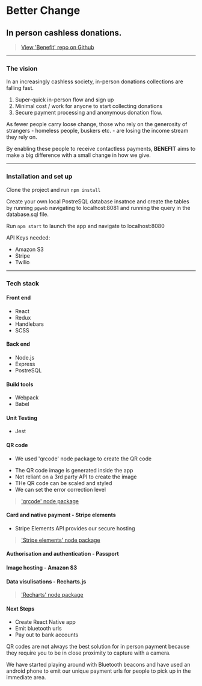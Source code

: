 # Better Change
## In person cashless donations.

> [View 'Benefit' repo on Github](https://github.com/Benefit-ConstructorLabs/benefit)

--- 

### The vision
In an increasingly cashless society, in-person donations collections are falling fast.

1. Super-quick in-person flow and sign up
2. Minimal cost / work for anyone to start collecting donations
3. Secure payment processing and anonymous donation flow.

As fewer people carry loose change, those who rely on the generosity of strangers - homeless people, buskers etc. - are losing the income stream they rely on.

By enabling these people to receive contactless payments, **BENEFIT** aims to make a big difference with a small change in how we give.

---

### Installation and set up
Clone the project and run `npm install`

Create your own local PostreSQL database insatnce and create the tables by running `pgweb` navigating to localhost:8081 and running the query in the database.sql file.

Run `npm start` to launch the app and navigate to localhost:8080

API Keys needed:

+ Amazon S3
+ Stripe
+ Twilio

---

### Tech stack

#### Front end
 - React
 - Redux
 - Handlebars
 - SCSS

#### Back end
- Node.js
- Express
- PostreSQL

#### Build tools
- Webpack
- Babel

#### Unit Testing
- Jest

#### QR code 

- We used 'qrcode' node package to create the QR code
+ The QR code image is generated inside the app
+ Not reliant on a 3rd party API to create the image
+ THe QR code can be scaled and styled
+ We can set the error correction level

> ['qrcode' node package](https://www.npmjs.com/package/qrcode)

#### Card and native payment - Stripe elements

- Stripe Elements API provides our secure hosting
 
> ['Stripe elements' node package](https://stripe.com/payments/elements)

#### Authorisation and authentication - Passport

#### Image hosting - Amazon S3




#### Data visulisations - Recharts.js


> ['Recharts' node package](http://recharts.org/en-US/)

#### Next Steps
- Create React Native app
- Emit bluetooth urls
- Pay out to bank accounts

QR codes are not always the best solution for in person payment because they require you to be in close proximity to capture with a camera.

We have started playing around with Bluetooth beacons and have used an android phone to emit our unique payment urls for people to pick up in the immediate area.





